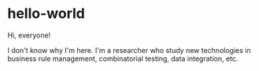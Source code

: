 hello-world
===========

Hi, everyone!

I don't know why I'm here.
I'm a researcher who study new technologies in business rule management, combinatorial testing, data integration, etc.
